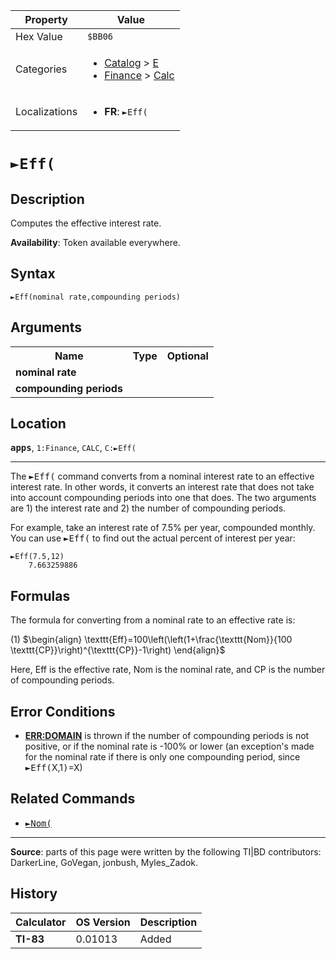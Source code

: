 | Property      | Value |
|---------------|-------|
| Hex Value     | `$BB06`|
| Categories    | <ul><li>[Catalog](<../categories/Catalog.md>) > [E](<../categories/Catalog.md#E>)</li><li>[Finance](<../categories/Finance.md>) > [Calc](<../categories/Finance.md#Calc>)</li></ul> |
| Localizations | <ul><li><b>FR</b>: `►Eff(`</li></ul> |

# `►Eff(`

## Description
Computes the effective interest rate.


<b>Availability</b>: Token available everywhere.

## Syntax
`►Eff(nominal rate,compounding periods)`

## Arguments
<table>
<tr><th>Name</th><th>Type</th><th>Optional</th></tr>

<tr><td><b>nominal rate</b></td><td></td><td></td></tr>

<tr><td><b>compounding periods</b></td><td></td><td></td></tr>

</table>

## Location
<tt><kbd><b>apps</b></kbd></tt>, `1:Finance`, `CALC`, `C:►Eff(`
<hr>

The <tt>►Eff(</tt> command converts from a nominal interest rate to an effective interest rate. In other words, it converts an interest rate that does not take into account compounding periods into one that does. The two arguments are 1) the interest rate and 2) the number of compounding periods.

For example, take an interest rate of 7.5% per year, compounded monthly. You can use <tt>►Eff(</tt> to find out the actual percent of interest per year:

```ti-basic
►Eff(7.5,12)
    7.663259886
```

## Formulas

The formula for converting from a nominal rate to an effective rate is:

(1) $`\begin{align} \texttt{Eff}=100\left(\left(1+\frac{\texttt{Nom}}{100 \texttt{CP}}\right)^{\texttt{CP}}-1\right) \end{align}`$ 

Here, Eff is the effective rate, Nom is the nominal rate, and CP is the number of compounding periods.

## Error Conditions

*   **[ERR:DOMAIN](errors#domain)** is thrown if the number of compounding periods is not positive, or if the nominal rate is -100% or lower (an exception's made for the nominal rate if there is only one compounding period, since <tt>►Eff(</tt>X,1<tt>)</tt>=X)

## Related Commands

*   <tt><a href="►Nom(.md">►Nom(</a></tt>

* * *

**Source**: parts of this page were written by the following TI|BD contributors: DarkerLine, GoVegan, jonbush, Myles_Zadok.

## History
| Calculator | OS Version | Description |
|------------|------------|-------------|
| <b>TI-83</b> | 0.01013 | Added |



